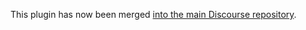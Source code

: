 This plugin has now been merged [into the main Discourse repository](https://github.com/discourse/discourse/tree/master/plugins/discourse-narrative-bot).


